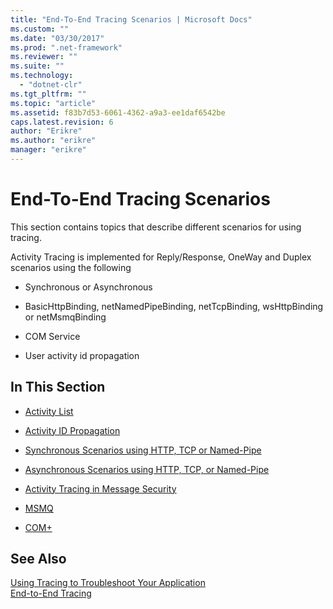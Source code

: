 ```yaml
---
title: "End-To-End Tracing Scenarios | Microsoft Docs"
ms.custom: ""
ms.date: "03/30/2017"
ms.prod: ".net-framework"
ms.reviewer: ""
ms.suite: ""
ms.technology: 
  - "dotnet-clr"
ms.tgt_pltfrm: ""
ms.topic: "article"
ms.assetid: f83b7d53-6061-4362-a9a3-ee1daf6542be
caps.latest.revision: 6
author: "Erikre"
ms.author: "erikre"
manager: "erikre"
---
```

# End-To-End Tracing Scenarios
This section contains topics that describe different scenarios for using tracing.  
  
 Activity Tracing is implemented for Reply/Response, OneWay and Duplex scenarios using the following  
  
-   Synchronous or Asynchronous  
  
-   BasicHttpBinding, netNamedPipeBinding, netTcpBinding, wsHttpBinding or netMsmqBinding  
  
-   COM Service  
  
-   User activity id propagation  
  
## In This Section  
  
-   [Activity List](../../../../../docs/framework/wcf/diagnostics/tracing/activity-list.md)  
  
-   [Activity ID Propagation](../../../../../docs/framework/wcf/diagnostics/tracing/activity-id-propagation.md)  
  
-   [Synchronous Scenarios using HTTP, TCP or Named-Pipe](../../../../../docs/framework/wcf/diagnostics/tracing/synchronous-scenarios-using-http-tcp-or-named-pipe.md)  
  
-   [Asynchronous Scenarios using HTTP, TCP, or Named-Pipe](../../../../../docs/framework/wcf/diagnostics/tracing/asynchronous-scenarios-using-http-tcp-or-named-pipe.md)  
  
-   [Activity Tracing in Message Security](../../../../../docs/framework/wcf/diagnostics/tracing/activity-tracing-in-message-security.md)  
  
-   [MSMQ](../../../../../docs/framework/wcf/diagnostics/tracing/msmq.md)  
  
-   [COM+](../../../../../docs/framework/wcf/diagnostics/tracing/com.md)  
  
## See Also  
 [Using Tracing to Troubleshoot Your Application](../../../../../docs/framework/wcf/diagnostics/tracing/using-tracing-to-troubleshoot-your-application.md)   
 [End-to-End Tracing](../../../../../docs/framework/wcf/diagnostics/tracing/end-to-end-tracing.md)